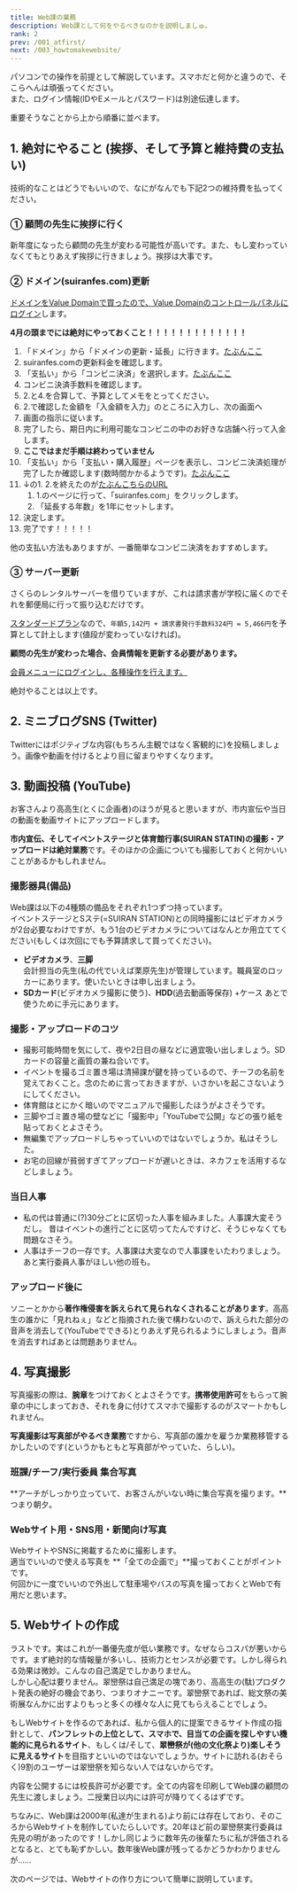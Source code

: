 ```yaml
---
title: Web課の業務
description: Web課として何をやるべきなのかを説明しましゅ。
rank: 2
prev: /001_atfirst/
next: /003_howtomakewebsite/
---
```

パソコンでの操作を前提として解説しています。スマホだと何かと違うので、そこらへんは頑張ってください。  
また、ログイン情報(IDやEメールとパスワード)は別途伝達します。

重要そうなことから上から順番に並べます。

## 1. 絶対にやること (挨拶、そして予算と維持費の支払い)
技術的なことはどうでもいいので、なにがなんでも下記2つの維持費を払ってください。

### ① 顧問の先生に挨拶に行く
新年度になったら顧問の先生が変わる可能性が高いです。また、もし変わっていなくてもとりあえず挨拶に行きましょう。挨拶は大事です。

### ② ドメイン(suiranfes.com)更新
[ドメインをValue Domainで買ったので、Value Domainのコントロールパネルにログイン](https://www.value-domain.com/login.php)します。

**4月の頭までには絶対にやっておくこと！！！！！！！！！！！！！**

1. 「ドメイン」から「ドメインの更新・延長」に行きます。[たぶんここ](https://www.value-domain.com/extdom.php)
2. suiranfes.comの更新料金を確認します。
3. 「支払い」から「コンビニ決済」を選択します。[たぶんここ](https://www.value-domain.com/pg/conv.php)
4. コンビニ決済手数料を確認します。
5. 2.と4.を合算して、予算としてメモをとってください。
6. 2.で確認した金額を「入金額を入力」のところに入力し、次の画面へ
7. 画面の指示に従います。
8. 完了したら、期日内に利用可能なコンビニの中のお好きな店舗へ行って入金します。
9. **ここではまだ手順は終わっていません**
10. 「支払い」から「支払い・購入履歴」ページを表示し、コンビニ決済処理が完了したか確認します(数時間かかるようです)。[たぶんここ](https://www.value-domain.com/payment.php?action=viewpaytransaction_new)
11. ↓の1. 2.を終えたのが[たぶんこちらのURL](https://www.value-domain.com/extdom.php?action=extdom2&domainname=suiranfes.com&force=&NumYears=1)
    1. 1.のページに行って、「suiranfes.com」をクリックします。
    2. 「延長する年数」を1年にセットします。
12. 決定します。
13. 完了です！！！！！

他の支払い方法もありますが、一番簡単なコンビニ決済をおすすめします。

### ③ サーバー更新
さくらのレンタルサーバーを借りていますが、これは請求書が学校に届くのでそれを郵便局に行って振り込むだけです。

[スタンダードプラン](https://www.sakura.ne.jp/standard.html)なので、`年額5,142円 + 請求書発行手数料324円 = 5,466円`を予算として計上します(値段が変わっていなければ)。

**顧問の先生が変わった場合、会員情報を更新する必要があります。**

[会員メニューにログインし、各種操作を行えます。](https://secure.sakura.ad.jp/auth/login)

絶対やることは以上です。

## 2. ミニブログSNS (Twitter)
Twitterにはポジティブな内容(もちろん主観ではなく客観的に)を投稿しましょう。画像や動画を付けるとより目に留まりやすくなります。

## 3. 動画投稿 (YouTube)
お客さんより高高生(とくに企画者)のほうが見ると思いますが、市内宣伝や当日の動画を動画サイトにアップロードします。

**市内宣伝、そしてイベントステージと体育館行事(SUIRAN STATIN)の撮影・アップロードは絶対業務**です。そのほかの企画についても撮影しておくと何かいいことがあるかもしれません。

### 撮影器具(備品)
Web課は以下の4種類の備品をそれぞれ1つずつ持っています。  
イベントステージとSステ(=SUIRAN STATION)との同時撮影にはビデオカメラが2台必要なわけですが、もう1台のビデオカメラについてはなんとか用立ててください(もしくは次回にでも予算請求して買ってください)。

- **ビデオカメラ**、**三脚**  
  会計担当の先生(私の代でいえば栗原先生)が管理しています。職員室のロッカーにあります。使いたいときは申し出ましょう。
- **SDカード**(ビデオカメラ撮影に使う)、**HDD**(過去動画等保存) +ケース
  あとで使うために手元にあります。

### 撮影・アップロードのコツ
- 撮影可能時間を気にして、夜や2日目の昼などに適宜吸い出しましょう。SDカードの容量と画質の兼ね合いです。
- イベントを撮るゴミ置き場は清掃課が鍵を持っているので、チーフの名前を覚えておくこと。念のために言っておきますが、いさかいを起こさないようにしてください。
- 体育館はとにかく暗いのでマニュアルで撮影したほうがよさそうです。
- 三脚やゴミ置き場の壁などに「撮影中」「YouTubeで公開」などの張り紙を貼っておくとよさそう。
- 無編集でアップロードしちゃっていいのではないでしょうか。私はそうした。
- お宅の回線が貧弱すぎてアップロードが遅いときは、ネカフェを活用するなどしましょう。

### 当日人事
- 私の代は普通に(?)30分ごとに区切った人事を組みました。人事課大変そうだし。
  昔はイベントの進行ごとに区切ってたんですけど、そうじゃなくても問題なさそう。
- 人事はチーフの一存です。人事課は大変なので人事課をいたわりましょう。あと実行委員人事がほしい他の班も。

### アップロード後に
ソニーとかから**著作権侵害を訴えられて見られなくされることがあります**。高高生の誰かに「見れねぇ」などと指摘された後で構わないので、訴えられた部分の音声を消去して(YouTubeでできる)とりあえず見られるようにしましょう。音声を消去すればあとは問題ありません。

## 4. 写真撮影
写真撮影の際は、**腕章**をつけておくとよさそうです。**携帯使用許可**をもらって腕章の中にしまっておき、それを身に付けてスマホで撮影するのがスマートかもしれません。

**写真撮影は写真部がやるべき業務**ですから、写真部の誰かを雇うか業務移管するかしたいのです(というかもともと写真部がやっていた、らしい)。

### 班課/チーフ/実行委員 集合写真
**アーチがしっかり立っていて、お客さんがいない時に集合写真を撮ります。**つまり朝夕。

### Webサイト用・SNS用・新聞向け写真
WebサイトやSNSに掲載するために撮影します。  
適当でいいので使える写真を **「全ての企画で」**撮っておくことがポイントです。  
何回かに一度でいいので外出して駐車場やバスの写真を撮っておくとWebで有用だと思います。

## 5. Webサイトの作成
ラストです。実はこれが一番優先度が低い業務です。なぜならコスパが悪いからです。まず絶対的な情報量が多いし、技術力とセンスが必要です。しかし得られる効果は微妙。こんなの自己満足でしかありません。  
しかし心配は要りません。翠巒祭は自己満足の塊であり、高高生の(駄)プロダクト発表の絶好の機会であり、つまりオナニーです。翠巒祭であれば、総文祭の美術展なんかに出すよりもっと多くの様々な人に見てもらえることでしょう。

もしWebサイトを作るのであれば、私から個人的に提案できるサイト作成の指針として、**パンフレットの上位として、スマホで、目当ての企画を探しやすい機能的に見られるサイト**、もしくは/そして、**翠巒祭が(他の文化祭より)楽しそうに見えるサイト**を目指すといいのではないでしょうか。サイトに訪れる(おそらく)9割のユーザーは翠巒祭を知らない人ではないからです。

内容を公開するには校長許可が必要です。全ての内容を印刷してWeb課の顧問の先生に渡しましょう。二授業日以内には許可が降りてくるはずです。

ちなみに、Web課は2000年(私達が生まれる)より前には存在しており、そのころからWebサイトを制作していたらしいです。20年ほど前の翠巒祭実行委員は先見の明があったのです！しかし同じように数年先の後輩たちに私が評価されるとなると、とても恥ずかしい。数年後Web課が残ってるかどうかわかりませんが……

次のページでは、Webサイトの作り方について簡単に説明しています。